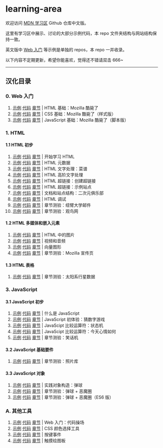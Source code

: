 # learning-area

欢迎访问 [MDN 学习区](https://developer.mozilla.org/zh-CN/Learn) Github 仓库中文版。

这里有学习区中展示、讨论的大部分示例代码，本 repo 文件夹结构与网站结构保持一致。

英文版中 [Web 入门](https://developer.mozilla.org/zh-CN/docs/Learn/Getting_started_with_the_web) 等示例是单独的 repos，本 repo 一并收录。

以下内容不定期更新，希望你能喜欢，觉得还不错请双击 666~

----

## 汉化目录

### 0. Web 入门

1. [示例](https://roy-tian.github.io/learning-area/extras/getting-started-web/beginner-html-site)
[代码](https://github.com/roy-tian/learning-area/tree/master/extras/getting-started-web/beginner-html-site)
[章节](https://developer.mozilla.org/zh-CN/docs/Learn/Getting_started_with_the_web/HTML_basics) |
HTML 基础：Mozilla 酷毙了
2. [示例](https://roy-tian.github.io/learning-area/extras/getting-started-web/beginner-html-site-styled)
[代码](https://github.com/roy-tian/learning-area/tree/master/extras/getting-started-web/beginner-html-site-styled) 
[章节](https://developer.mozilla.org/zh-CN/docs/Learn/Getting_started_with_the_web/CSS_basics) |
CSS 基础：Mozilla 酷毙了（样式版）
3. [示例](https://roy-tian.github.io/learning-area/extras/getting-started-web/beginner-html-site-scripted)
[代码](https://github.com/roy-tian/learning-area/tree/master/extras/getting-started-web/beginner-html-site-scripted)
[章节](https://developer.mozilla.org/zh-CN/docs/Learn/Getting_started_with_the_web/JavaScript_basics) |
JavaScript 基础：Mozilla 酷毙了（脚本版）

### 1. HTML

#### 1.1 HTML 初步

1. [示例](https://roy-tian.github.io/learning-area/html/introduction-to-html/getting-started)
[代码](https://github.com/roy-tian/learning-area/tree/master/html/introduction-to-html/getting-started)
[章节](https://developer.mozilla.org/zh-CN/docs/Learn/HTML/Introduction_to_HTML/Getting_started) |
开始学习 HTML
2. [示例](https://roy-tian.github.io/learning-area/html/introduction-to-html/the-html-head/css-and-js.html)
[代码](https://github.com/roy-tian/learning-area/tree/master/html/introduction-to-html/the-html-head/css-and-js.html)
[章节](https://developer.mozilla.org/zh-CN/docs/Learn/HTML/Introduction_to_HTML/The_head_metadata_in_HTML) |
HTML 元数据
3. [示例](https://roy-tian.github.io/learning-area/html/introduction-to-html/html-text-formatting/text-complete.html)
[代码](https://github.com/roy-tian/learning-area/tree/master/html/introduction-to-html/html-text-formatting/text-complete.html)
[章节](https://developer.mozilla.org/zh-CN/docs/Learn/HTML/Introduction_to_HTML/HTML_text_fundamentals) |
HTML 文字处理：菜谱
4. [示例](https://roy-tian.github.io/learning-area/html/introduction-to-html/advanced-text-formatting/other-semantics.html)
[代码](https://github.com/roy-tian/learning-area/tree/master/html/introduction-to-html/advanced-text-formatting/)
[章节](https://developer.mozilla.org/zh-CN/docs/Learn/HTML/Introduction_to_HTML/Advanced_text_formatting) |
HTML 高阶文字处理
5. [示例](https://roy-tian.github.io/learning-area/html/introduction-to-html/creating-hyperlinks)
[代码](https://github.com/roy-tian/learning-area/tree/master/html/introduction-to-html/creating-hyperlinks)
[章节](https://developer.mozilla.org/zh-CN/docs/Learn/HTML/Introduction_to_HTML/Creating_hyperlinks) |
HTML 超链接：创建超链接
6. [示例](https://roy-tian.github.io/learning-area/html/introduction-to-html/navigation-menu-marked-up)
[代码](https://github.com/roy-tian/learning-area/tree/master/html/introduction-to-html/navigation-menu-marked-up)
[章节](https://developer.mozilla.org/zh-CN/docs/Learn/HTML/Introduction_to_HTML/Creating_hyperlinks) |
HTML 超链接：示例站点
7. [示例](https://roy-tian.github.io/learning-area/html/introduction-to-html/document-and-website-structure)
[代码](https://github.com/roy-tian/learning-area/tree/master/html/introduction-to-html/document-and-website-structure)
[章节](https://developer.mozilla.org/zh-CN/docs/learn/HTML/Introduction_to_HTML/文件和网站结构) |
文档和站点结构：二次元俱乐部
8. [示例](https://roy-tian.github.io/learning-area/html/introduction-to-html/debugging-html/debug-example.html)
[代码](https://github.com/roy-tian/learning-area/tree/master/html/introduction-to-html/debugging-html)
[章节](https://developer.mozilla.org/zh-CN/docs/Learn/HTML/Introduction_to_HTML/Debugging_HTML) |
HTML 调试
9. [示例](https://roy-tian.github.io/learning-area/html/introduction-to-html/marking-up-a-letter-finished)
[代码](https://github.com/roy-tian/learning-area/tree/master/html/introduction-to-html/marking-up-a-letter-finished)
[章节](https://developer.mozilla.org/zh-CN/docs/Learn/HTML/Introduction_to_HTML) |
章节测验：纽臂大学邮件
10. [示例](https://roy-tian.github.io/learning-area/html/introduction-to-html/structuring-a-page-of-content-finished)
[代码](https://github.com/roy-tian/learning-area/tree/master/html/introduction-to-html/structuring-a-page-of-content-finished)
[章节](https://developer.mozilla.org/zh-CN/docs/Learn/HTML/Introduction_to_HTML/Structuring_a_page_of_content) |
章节测验：观鸟网

#### 1.2 HTML 多媒体和嵌入元素

1. [示例](https://roy-tian.github.io/learning-area/html/multimedia-and-embedding/images-in-html)
[代码](https://github.com/roy-tian/learning-area/tree/master/html/multimedia-and-embedding/images-in-html)
[章节](https://developer.mozilla.org/zh-CN/docs/Learn/HTML/Multimedia_and_embedding/Images_in_HTML) |
HTML 中的图片
2. [示例](https://roy-tian.github.io/learning-area/html/multimedia-and-embedding/video-and-audio-content/extra-video-features.html)
[代码](https://github.com/roy-tian/learning-area/tree/master/html/multimedia-and-embedding/video-and-audio-content)
[章节](https://developer.mozilla.org/zh-CN/docs/Learn/HTML/Multimedia_and_embedding/Video_and_audio_content) |
视频和音频
3. [示例](https://roy-tian.github.io/learning-area/html/multimedia-and-embedding/adding-vector-graphics-to-the-web/vector-versus-raster.html)
[代码](https://github.com/roy-tian/learning-area/tree/master/html/multimedia-and-embedding/adding-vector-graphics-to-the-web)
[章节](https://developer.mozilla.org/zh-CN/docs/Learn/HTML/Multimedia_and_embedding/Adding_vector_graphics_to_the_Web) |
向量图形
4. [示例](https://roy-tian.github.io/learning-area/html/multimedia-and-embedding/mdn-splash-page-finished)
[代码](https://github.com/roy-tian/learning-area/tree/master/html/multimedia-and-embedding/mdn-splash-page-finished)
[章节](https://developer.mozilla.org/zh-CN/docs/Learn/HTML/Multimedia_and_embedding/Mozilla_splash_page) |
章节测验：Mozilla 宣传页

#### 1.3 HTML 表格

1. [示例](https://roy-tian.github.io/learning-area/html/tables/assessment-finished/planets-data.html)
[代码](https://github.com/roy-tian/learning-area/tree/master/html/tables/assessment-finished)
[章节](https://developer.mozilla.org/zh-CN/docs/Learn/HTML/Tables/Structuring_planet_data) |
章节测验：太阳系行星数据

### 3. JavaScript

#### 3.1 JavaScript 初步

1. [示例](https://roy-tian.github.io/learning-area/javascript/introduction-to-js-1/what-is-js/javascript-label.html) 
[代码](https://github.com/roy-tian/learning-area/tree/master/javascript/introduction-to-js-1/what-is-js)
[章节](https://developer.mozilla.org/zh-CN/docs/Learn/JavaScript/First_steps/What_is_JavaScript) |
什么是 JavaScript
2. [示例](https://roy-tian.github.io/learning-area/javascript/introduction-to-js-1/first-splash/number-guessing-game.html)
[代码](https://github.com/roy-tian/learning-area/tree/master/javascript/introduction-to-js-1/first-splash)
[章节](https://developer.mozilla.org/zh-CN/docs/Learn/JavaScript/First_steps/A_first_splash) |
JavaScript 初体验：猜数字游戏
3. [示例](https://roy-tian.github.io/learning-area/javascript/introduction-to-js-1/maths/conditional.html)
[代码](https://github.com/roy-tian/learning-area/tree/master/javascript/introduction-to-js-1/maths/conditional.html)
[章节](https://developer.mozilla.org/zh-CN/docs/Learn/JavaScript/First_steps/Math#比较运算符) |
JavaScipt 比较运算符：状态机
4. [示例](https://roy-tian.github.io/learning-area/javascript/introduction-to-js-1/maths/conditional2.html)
[代码](https://github.com/roy-tian/learning-area/tree/master/javascript/introduction-to-js-1/maths/conditional2.html)
[章节](https://developer.mozilla.org/zh-CN/docs/Learn/JavaScript/First_steps/Math#比较运算符) |
JavaScipt 比较运算符：今天心情如何
5. [示例](https://roy-tian.github.io/learning-area/javascript/introduction-to-js-1/assessment-finished)
[代码](https://github.com/roy-tian/learning-area/tree/master/javascript/introduction-to-js-1/assessment-finished)
[章节](https://developer.mozilla.org/zh-CN/docs/Learn/JavaScript/First_steps/Silly_story_generator) |
章节测验：笑话机

#### 3.2 JavaScript 基础要件

1. [示例](https://roy-tian.github.io/learning-area/javascript/building-blocks/gallery)
[代码](https://github.com/roy-tian/learning-area/tree/master/javascript/building-blocks/gallery)
[章节](https://developer.mozilla.org/zh-CN/docs/learn/JavaScript/Building_blocks/相片走廊) |
章节测验：照片库

#### 3.3 JavaScript 对象

1. [示例](https://roy-tian.github.io/learning-area/javascript/oojs/bouncing-balls)
[代码](https://github.com/roy-tian/learning-area/tree/master/javascript/oojs/bouncing-balls)
[章节](https://developer.mozilla.org/zh-CN/docs/Learn/JavaScript/Objects/Object_building_practice) |
实践对象构造：弹球
2. [示例](https://roy-tian.github.io/learning-area/javascript/oojs/assessment)
[代码](https://github.com/roy-tian/learning-area/tree/master/javascript/oojs/assessment)
[章节](https://developer.mozilla.org/zh-CN/docs/Learn/JavaScript/Objects/向“弹跳球”演示程序添加新功能) |
章节测验：弹球 + 恶魔圈
3. [示例](https://roy-tian.github.io/learning-area/javascript/oojs/assessment-es-class)
[代码](https://github.com/roy-tian/learning-area/tree/master/javascript/oojs/assessment-es-class)
[章节](https://developer.mozilla.org/zh-CN/docs/Learn/JavaScript/Objects/向“弹跳球”演示程序添加新功能) |
章节测验：弹球 + 恶魔圈（ES6 版）

### A. 其他工具

1. [示例](https://roy-tian.github.io/learning-area/extras/tools/playable-code)
[代码](https://github.com/roy-tian/learning-area/tree/master/extras/tools/playable-code)
[章节](https://developer.mozilla.org/zh-CN/docs/Learn/Getting_started_with_the_web/HTML_basics) |
Web 入门：代码操场
2. [示例](https://roy-tian.github.io/learning-area/extras/tools/color-picker)
[代码](https://github.com/roy-tian/learning-area/tree/master/extras/tools/color-picker)
[章节](https://developer.mozilla.org/zh-CN/docs/Web/CSS/CSS_Colors/Color_picker_tool) |
CSS 颜色选择工具
3. [示例](https://roy-tian.github.io/learning-area/extras/tools/key-event)
[代码](https://github.com/roy-tian/learning-area/tree/master/extras/tools/key-event)
[章节](https://developer.mozilla.org/zh-CN/docs/Web/API/KeyboardEvent/key) |
按键事件
4. [示例](https://roy-tian.github.io/learning-area/extras/tools/touch-paint)
[代码](https://github.com/roy-tian/learning-area/tree/master/extras/tools/touch-paint)
[章节](https://developer.mozilla.org/zh-CN/docs/Web/API/Touch_events) |
触摸绘图板
